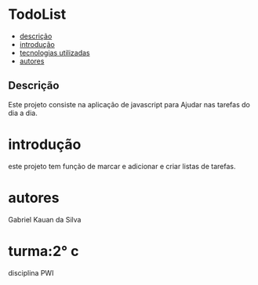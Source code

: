 # TodoList


* [descrição](#destrição)
* [introdução ](#introdução)
* [tecnologias utilizadas](#tecnologias_utilizadas)
* [autores](#autores)


## Descrição

Este projeto consiste na aplicação de javascript para Ajudar nas tarefas do dia a dia.

# introdução 
este projeto tem função de marcar e adicionar e criar listas de tarefas.


# autores
Gabriel Kauan da Silva

   
# turma:2° c 
disciplina PWI